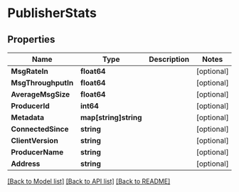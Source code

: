 # PublisherStats

## Properties

Name | Type | Description | Notes
------------ | ------------- | ------------- | -------------
**MsgRateIn** | **float64** |  | [optional] 
**MsgThroughputIn** | **float64** |  | [optional] 
**AverageMsgSize** | **float64** |  | [optional] 
**ProducerId** | **int64** |  | [optional] 
**Metadata** | **map[string]string** |  | [optional] 
**ConnectedSince** | **string** |  | [optional] 
**ClientVersion** | **string** |  | [optional] 
**ProducerName** | **string** |  | [optional] 
**Address** | **string** |  | [optional] 

[[Back to Model list]](../README.md#documentation-for-models) [[Back to API list]](../README.md#documentation-for-api-endpoints) [[Back to README]](../README.md)


